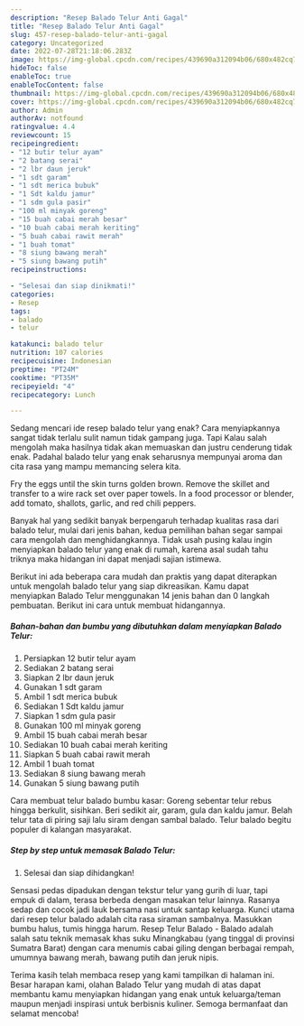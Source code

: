 ```yaml
---
description: "Resep Balado Telur Anti Gagal"
title: "Resep Balado Telur Anti Gagal"
slug: 457-resep-balado-telur-anti-gagal
category: Uncategorized
date: 2022-07-28T21:18:06.283Z
image: https://img-global.cpcdn.com/recipes/439690a312094b06/680x482cq70/balado-telur-foto-resep-utama.jpg
hideToc: false
enableToc: true
enableTocContent: false
thumbnail: https://img-global.cpcdn.com/recipes/439690a312094b06/680x482cq70/balado-telur-foto-resep-utama.jpg
cover: https://img-global.cpcdn.com/recipes/439690a312094b06/680x482cq70/balado-telur-foto-resep-utama.jpg
author: Admin
authorAv: notfound
ratingvalue: 4.4
reviewcount: 15
recipeingredient:
- "12 butir telur ayam"
- "2 batang serai"
- "2 lbr daun jeruk"
- "1 sdt garam"
- "1 sdt merica bubuk"
- "1 Sdt kaldu jamur"
- "1 sdm gula pasir"
- "100 ml minyak goreng"
- "15 buah cabai merah besar"
- "10 buah cabai merah keriting"
- "5 buah cabai rawit merah"
- "1 buah tomat"
- "8 siung bawang merah"
- "5 siung bawang putih"
recipeinstructions:

- "Selesai dan siap dinikmati!"
categories:
- Resep
tags:
- balado
- telur

katakunci: balado telur 
nutrition: 107 calories
recipecuisine: Indonesian
preptime: "PT24M"
cooktime: "PT35M"
recipeyield: "4"
recipecategory: Lunch

---
```



Sedang mencari ide resep balado telur yang enak? Cara menyiapkannya sangat tidak terlalu sulit namun tidak gampang juga. Tapi Kalau salah mengolah maka hasilnya tidak akan memuaskan dan justru cenderung tidak enak. Padahal balado telur yang enak seharusnya mempunyai aroma dan cita rasa yang mampu memancing selera kita.


Fry the eggs until the skin turns golden brown. Remove the skillet and transfer to a wire rack set over paper towels. In a food processor or blender, add tomato, shallots, garlic, and red chili peppers.

Banyak hal yang sedikit banyak berpengaruh terhadap kualitas rasa dari balado telur, mulai dari jenis bahan, kedua pemilihan bahan segar sampai cara mengolah dan menghidangkannya. Tidak usah pusing kalau ingin menyiapkan balado telur yang enak di rumah, karena asal sudah tahu triknya maka hidangan ini dapat menjadi sajian istimewa.


Berikut ini ada beberapa cara mudah dan praktis yang dapat diterapkan untuk mengolah balado telur yang siap dikreasikan. Kamu dapat menyiapkan Balado Telur menggunakan 14 jenis bahan dan 0 langkah pembuatan. Berikut ini cara untuk membuat hidangannya.

<!--inarticleads1-->

##### Bahan-bahan dan bumbu yang dibutuhkan dalam menyiapkan Balado Telur:

1. Persiapkan 12 butir telur ayam
1. Sediakan 2 batang serai
1. Siapkan 2 lbr daun jeruk
1. Gunakan 1 sdt garam
1. Ambil 1 sdt merica bubuk
1. Sediakan 1 Sdt kaldu jamur
1. Siapkan 1 sdm gula pasir
1. Gunakan 100 ml minyak goreng
1. Ambil 15 buah cabai merah besar
1. Sediakan 10 buah cabai merah keriting
1. Siapkan 5 buah cabai rawit merah
1. Ambil 1 buah tomat
1. Sediakan 8 siung bawang merah
1. Gunakan 5 siung bawang putih


Cara membuat telur balado bumbu kasar: Goreng sebentar telur rebus hingga berkulit, sisihkan. Beri sedikit air, garam, gula dan kaldu jamur. Belah telur tata di piring saji lalu siram dengan sambal balado. Telur balado begitu populer di kalangan masyarakat. 

<!--inarticleads2-->

##### Step by step untuk memasak Balado Telur:


1. Selesai dan siap dihidangkan!

Sensasi pedas dipadukan dengan tekstur telur yang gurih di luar, tapi empuk di dalam, terasa berbeda dengan masakan telur lainnya. Rasanya sedap dan cocok jadi lauk bersama nasi untuk santap keluarga. Kunci utama dari resep telur balado adalah cita rasa siraman sambalnya. Masukkan bumbu halus, tumis hingga harum. Resep Telur Balado - Balado adalah salah satu teknik memasak khas suku Minangkabau (yang tinggal di provinsi Sumatra Barat) dengan cara menumis cabai giling dengan berbagai rempah, umumnya bawang merah, bawang putih dan jeruk nipis. 

Terima kasih telah membaca resep yang kami tampilkan di halaman ini. Besar harapan kami, olahan Balado Telur yang mudah di atas dapat membantu kamu menyiapkan hidangan yang enak untuk keluarga/teman maupun menjadi inspirasi untuk berbisnis kuliner. Semoga bermanfaat dan selamat mencoba!
